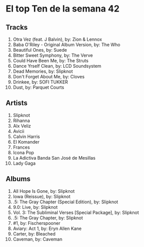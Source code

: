 # El top Ten de la semana 42

## Tracks
1. Otra Vez (feat. J Balvin), by: Zion & Lennox
1. Baba O'Riley - Original Album Version, by: The Who
1. Beautiful Ones, by: Suede
1. Bitter Sweet Symphony, by: The Verve
1. Could Have Been Me, by: The Struts
1. Dance Yrself Clean, by: LCD Soundsystem
1. Dead Memories, by: Slipknot
1. Don't Forget About Me, by: Cloves
1. Drinkee, by: SOFI TUKKER
1. Dust, by: Parquet Courts

## Artists
1. Slipknot
1. Rihanna
1. Alx Veliz
1. Avicii
1. Calvin Harris
1. El Komander
1. Frances
1. Icona Pop
1. La Adictiva Banda San José de Mesillas
1. Lady Gaga

## Albums
1. All Hope Is Gone, by: Slipknot
1. Iowa (Reissue), by: Slipknot
1. .5: The Gray Chapter (Special Edition), by: Slipknot
1. 9.0: Live, by: Slipknot
1. Vol. 3: The Subliminal Verses [Special Package], by: Slipknot
1. .5: The Gray Chapter, by: Slipknot
1. #1, by: Fischerspooner
1. Aviary: Act 1, by: Eryn Allen Kane
1. Carter, by: Bleached
1. Caveman, by: Caveman
